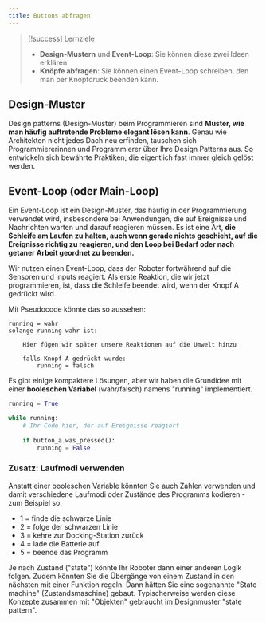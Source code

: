 ```yaml
---
title: Buttons abfragen
---
```

> [!success]  Lernziele
> 
> - **Design-Mustern** und **Event-Loop**: Sie können diese zwei Ideen erklären.
> - **Knöpfe abfragen**: Sie können einen Event-Loop schreiben, den man per Knopfdruck beenden kann.

## Design-Muster

Design patterns (Design-Muster) beim Programmieren sind **Muster, wie man häufig auftretende Probleme elegant lösen kann**. Genau wie Architekten nicht jedes Dach neu erfinden, tauschen sich Programmiererinnen und Programmierer über Ihre Design Patterns aus. So entwickeln sich bewährte Praktiken, die eigentlich fast immer gleich gelöst werden.
## Event-Loop (oder Main-Loop)

Ein Event-Loop ist ein Design-Muster, das häufig in der Programmierung verwendet wird, insbesondere bei Anwendungen, die auf Ereignisse und Nachrichten warten und darauf reagieren müssen. Es ist eine Art, **die Schleife am Laufen zu halten, auch wenn gerade nichts geschieht, auf die Ereignisse richtig zu reagieren, und den Loop bei Bedarf oder nach getaner Arbeit geordnet zu beenden.**

Wir nutzen einen Event-Loop, dass der Roboter fortwährend auf die Sensoren und Inputs reagiert. Als erste Reaktion, die wir jetzt programmieren, ist, dass die Schleife beendet wird, wenn der Knopf A gedrückt wird.

Mit Pseudocode könnte das so aussehen:
```text
running = wahr
solange running wahr ist:
	
	Hier fügen wir später unsere Reaktionen auf die Umwelt hinzu
	
	falls Knopf A gedrückt wurde:
		running = falsch
```

Es gibt einige kompaktere Lösungen, aber wir haben die Grundidee mit einer **booleschen Variabel** (wahr/falsch) namens "running" implementiert.

```python 
running = True

while running:
	# Ihr Code hier, der auf Ereignisse reagiert
	
	if button_a.was_pressed():
		running = False

```

### Zusatz: Laufmodi verwenden

Anstatt einer booleschen Variable könnten Sie auch Zahlen verwenden und damit verschiedene Laufmodi oder Zustände des Programms kodieren - zum Beispiel so:
- 1 = finde die schwarze Linie 
- 2 = folge der schwarzen Linie
- 3 = kehre zur Docking-Station zurück
- 4 = lade die Batterie auf
- 5 = beende das Programm

Je nach Zustand ("state") könnte Ihr Roboter dann einer anderen Logik folgen. Zudem könnten Sie die Übergänge von einem Zustand in den nächsten mit einer Funktion regeln. Dann hätten Sie eine sogenannte "State machine" (Zustandsmaschine) gebaut. Typischerweise werden diese Konzepte zusammen mit "Objekten" gebraucht im Designmuster "state pattern".

